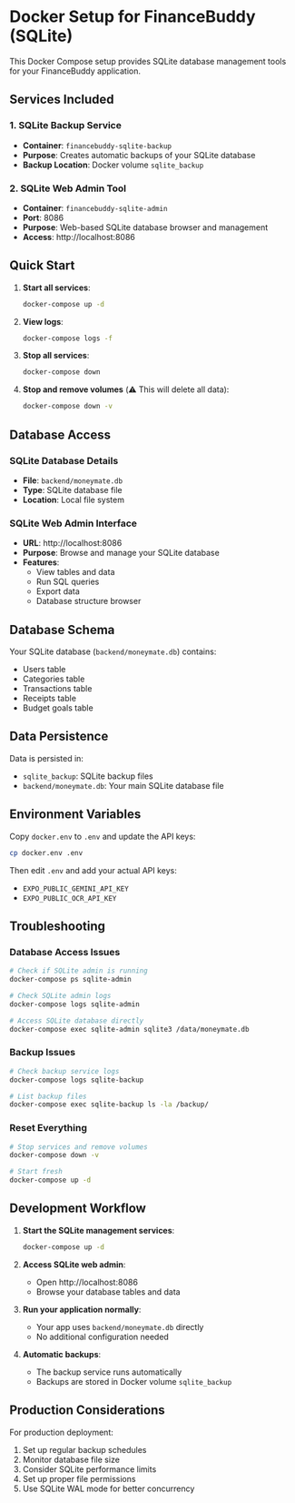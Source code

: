 # Docker Setup for FinanceBuddy (SQLite)

This Docker Compose setup provides SQLite database management tools for your FinanceBuddy application.

## Services Included

### 1. SQLite Backup Service
- **Container**: `financebuddy-sqlite-backup`
- **Purpose**: Creates automatic backups of your SQLite database
- **Backup Location**: Docker volume `sqlite_backup`

### 2. SQLite Web Admin Tool
- **Container**: `financebuddy-sqlite-admin`
- **Port**: 8086
- **Purpose**: Web-based SQLite database browser and management
- **Access**: http://localhost:8086

## Quick Start

1. **Start all services**:
   ```bash
   docker-compose up -d
   ```

2. **View logs**:
   ```bash
   docker-compose logs -f
   ```

3. **Stop all services**:
   ```bash
   docker-compose down
   ```

4. **Stop and remove volumes** (⚠️ This will delete all data):
   ```bash
   docker-compose down -v
   ```

## Database Access

### SQLite Database Details
- **File**: `backend/moneymate.db`
- **Type**: SQLite database file
- **Location**: Local file system

### SQLite Web Admin Interface
- **URL**: http://localhost:8086
- **Purpose**: Browse and manage your SQLite database
- **Features**: 
  - View tables and data
  - Run SQL queries
  - Export data
  - Database structure browser

## Database Schema

Your SQLite database (`backend/moneymate.db`) contains:
- Users table
- Categories table  
- Transactions table
- Receipts table
- Budget goals table

## Data Persistence

Data is persisted in:
- `sqlite_backup`: SQLite backup files
- `backend/moneymate.db`: Your main SQLite database file

## Environment Variables

Copy `docker.env` to `.env` and update the API keys:
```bash
cp docker.env .env
```

Then edit `.env` and add your actual API keys:
- `EXPO_PUBLIC_GEMINI_API_KEY`
- `EXPO_PUBLIC_OCR_API_KEY`

## Troubleshooting

### Database Access Issues
```bash
# Check if SQLite admin is running
docker-compose ps sqlite-admin

# Check SQLite admin logs
docker-compose logs sqlite-admin

# Access SQLite database directly
docker-compose exec sqlite-admin sqlite3 /data/moneymate.db
```

### Backup Issues
```bash
# Check backup service logs
docker-compose logs sqlite-backup

# List backup files
docker-compose exec sqlite-backup ls -la /backup/
```

### Reset Everything
```bash
# Stop services and remove volumes
docker-compose down -v

# Start fresh
docker-compose up -d
```

## Development Workflow

1. **Start the SQLite management services**:
   ```bash
   docker-compose up -d
   ```

2. **Access SQLite web admin**:
   - Open http://localhost:8086
   - Browse your database tables and data

3. **Run your application normally**:
   - Your app uses `backend/moneymate.db` directly
   - No additional configuration needed

4. **Automatic backups**:
   - The backup service runs automatically
   - Backups are stored in Docker volume `sqlite_backup`

## Production Considerations

For production deployment:
1. Set up regular backup schedules
2. Monitor database file size
3. Consider SQLite performance limits
4. Set up proper file permissions
5. Use SQLite WAL mode for better concurrency